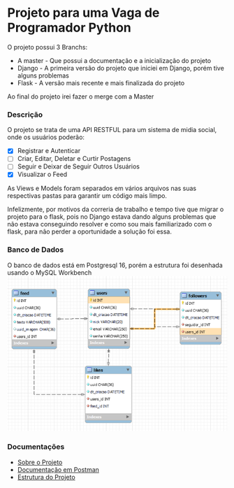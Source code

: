# Projeto para uma Vaga de Programador Python

O projeto possui 3 Branchs:
- A master - Que possui a documentação e a inicialização do projeto
- Django - A primeira versão do projeto que iniciei em Django, porém tive alguns problemas
- Flask - A versão mais recente e mais finalizada do projeto

Ao final do projeto irei fazer o merge com a Master

### Descrição
O projeto se trata de uma API RESTFUL para um sistema de midia social, onde os usuários poderão:
- [x] Registrar e Autenticar
- [ ] Criar, Editar, Deletar e Curtir Postagens
- [ ] Seguir e Deixar de Seguir Outros Usuários
- [x] Visualizar o Feed

As Views e Models foram separados em vários arquivos nas suas respectivas pastas para garantir um código mais limpo.

Infelizmente, por motivos da correria de trabalho e tempo tive que migrar o projeto para o flask, pois no Django estava dando alguns problemas que não estava conseguindo resolver e como sou mais familiarizado com o flask, para não perder a oportunidade a solução foi essa.

### Banco de Dados
O banco de dados está em Postgresql 16, porém a estrutura foi desenhada usando o MySQL Workbench
![Estrutura do Banco de Dados](./docs/estrutura_db.png)

### Documentações
- [Sobre o Projeto](./docs/README.md)
- [Documentação em Postman](./docs/MkVerse%20-%20Teste%20B2Bit.postman_collection.json)
- [Estrutura do Projeto](./docs/estrutura_projeto.md)
